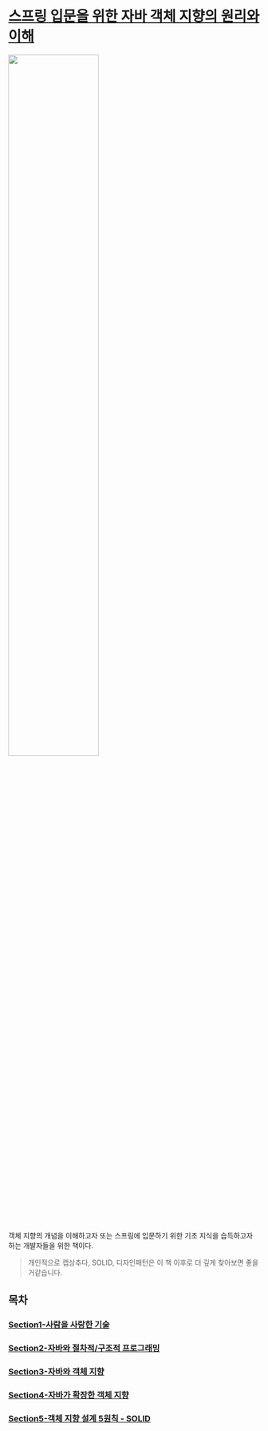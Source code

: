 # [스프링 입문을 위한 자바 객체 지향의 원리와 이해](http://www.yes24.com/Product/Goods/17350624)

<img src="img/책.jpg" width="60%"/>

객체 지향의 개념을 이해하고자 또는 스프링에 입문하기 위한 기초 지식을 습득하고자 하는 개발자들을 위한 책이다.
> 개인적으로 캡상추다, SOLID, 디자인패턴은 이 책 이후로 더 깊게 찾아보면 좋을 거같습니다.

## 목차
### [Section1-사람을 사랑한 기술](Section1.md)
### [Section2-자바와 절차적/구조적 프로그래밍](Section2.md)
### [Section3-자바와 객체 지향](Section3.md)
### [Section4-자바가 확장한 객체 지향](Section4.md)
### [Section5-객체 지향 설계 5원칙 - SOLID](Section5.md)